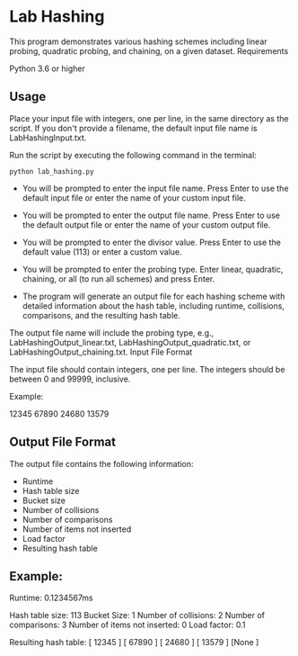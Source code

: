 # Lab Hashing

This program demonstrates various hashing schemes including linear probing, quadratic probing, and chaining, on a given dataset.
Requirements

Python 3.6 or higher

## Usage

Place your input file with integers, one per line, in the same directory as the script. If you don't provide a filename, the default input file name is LabHashingInput.txt.

Run the script by executing the following command in the terminal:

```
python lab_hashing.py
```

- You will be prompted to enter the input file name. Press Enter to use the default input file or enter the name of your custom input file.

- You will be prompted to enter the output file name. Press Enter to use the default output file or enter the name of your custom output file.

- You will be prompted to enter the divisor value. Press Enter to use the default value (113) or enter a custom value.

- You will be prompted to enter the probing type. Enter linear, quadratic, chaining, or all (to run all schemes) and press Enter.

- The program will generate an output file for each hashing scheme with detailed information about the hash table, including runtime, collisions, comparisons, and the resulting hash table.

The output file name will include the probing type, e.g., LabHashingOutput_linear.txt, LabHashingOutput_quadratic.txt, or LabHashingOutput_chaining.txt.
Input File Format

The input file should contain integers, one per line. The integers should be between 0 and 99999, inclusive.

Example:

12345
67890
24680
13579

## Output File Format

The output file contains the following information:

- Runtime
- Hash table size
- Bucket size
- Number of collisions
- Number of comparisons
- Number of items not inserted
- Load factor
- Resulting hash table

## Example:

Runtime: 0.1234567ms

Hash table size: 113
Bucket Size: 1
Number of collisions: 2
Number of comparisons: 3
Number of items not inserted: 0
Load factor: 0.1

Resulting hash table:
[ 12345 ] [ 67890 ] [ 24680 ] [ 13579 ] [None  ]
